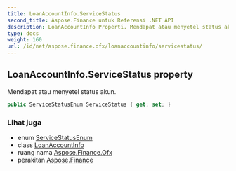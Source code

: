 ```yaml
---
title: LoanAccountInfo.ServiceStatus
second_title: Aspose.Finance untuk Referensi .NET API
description: LoanAccountInfo Properti. Mendapat atau menyetel status akun.
type: docs
weight: 160
url: /id/net/aspose.finance.ofx/loanaccountinfo/servicestatus/
---
```

## LoanAccountInfo.ServiceStatus property

Mendapat atau menyetel status akun.

```csharp
public ServiceStatusEnum ServiceStatus { get; set; }
```

### Lihat juga

* enum [ServiceStatusEnum](../../servicestatusenum/)
* class [LoanAccountInfo](../)
* ruang nama [Aspose.Finance.Ofx](../../loanaccountinfo/)
* perakitan [Aspose.Finance](../../../)


